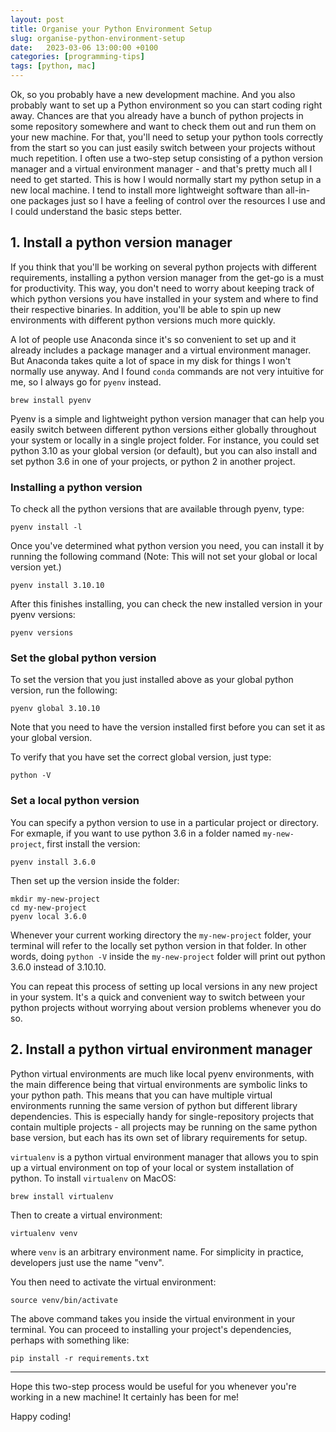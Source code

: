 ```yaml
---
layout: post
title: Organise your Python Environment Setup
slug: organise-python-environment-setup
date:   2023-03-06 13:00:00 +0100
categories: [programming-tips]
tags: [python, mac]
---
```


Ok, so you probably have a new development machine. And you also probably want to set up a Python environment so you can start coding right away. Chances are that you already have a bunch of python projects in some repository somewhere and want to check them out and run them on your new machine. For that, you'll need to setup your python tools correctly from the start so you can just easily switch between your projects without much repetition. I often use a two-step setup consisting of a python version manager and a virtual environment manager - and that's pretty much all I need to get started. This is how I would normally start my python setup in a new local machine. I tend to install more lightweight software than all-in-one packages just so I have a feeling of control over the resources I use and I could understand the basic steps better.

## 1. Install a python version manager

If you think that you'll be working on several python projects with different requirements, installing a python version manager from the get-go is a must for productivity. This way, you don't need to worry about keeping track of which python versions you have installed in your system and where to find their respective binaries. In addition, you'll be able to spin up new environments with different python versions much more quickly.

A lot of people use Anaconda since it's so convenient to set up and it already includes a package manager and a virtual environment manager. But Anaconda takes quite a lot of space in my disk for things I won't normally use anyway. And I found `conda` commands are not very intuitive for me, so I always go for `pyenv` instead.

```
brew install pyenv
```

Pyenv is a simple and lightweight python version manager that can help you easily switch between different python versions either globally throughout your system or locally in a single project folder. For instance, you could set python 3.10 as your global version (or default), but you can also install and set python 3.6 in one of your projects, or python 2 in another project.

### Installing a python version

To check all the python versions that are available through pyenv, type:

```
pyenv install -l
```

Once you've determined what python version you need, you can install it by running the following command (Note: This will not set your global or local version yet.)

```
pyenv install 3.10.10
```

After this finishes installing, you can check the new installed version in your pyenv versions:

```
pyenv versions
```

### Set the global python version

To set the version that you just installed above as your global python version, run the following:
```
pyenv global 3.10.10
```

Note that you need to have the version installed first before you can set it as your global version.

To verify that you have set the correct global version, just type:
```
python -V
```

### Set a local python version

You can specify a python version to use in a particular project or directory. For exmaple, if you want to use python 3.6 in a folder named `my-new-project`, first install the version:

```
pyenv install 3.6.0
```

Then set up the version inside the folder:
```
mkdir my-new-project
cd my-new-project
pyenv local 3.6.0
```

Whenever your current working directory the `my-new-project` folder, your terminal will refer to the locally set python version in that folder. In other words, doing `python -V` inside the `my-new-project` folder will print out python 3.6.0 instead of 3.10.10.

You can repeat this process of setting up local versions in any new project in your system. It's a quick and convenient way to switch between your python projects without worrying about version problems whenever you do so.


## 2. Install a python virtual environment manager

Python virtual environments are much like local pyenv environments, with the main difference being that virtual environments are symbolic links to your python path. This means that you can have multiple virtual environments running the same version of python but different library dependencies. This is especially handy for single-repository projects that contain multiple projects - all projects may be running on the same python base version, but each has its own set of library requirements for setup.

`virtualenv` is a python virtual environment manager that allows you to spin up a virtual environment on top of your local or system installation of python. To install `virtualenv` on MacOS:

```
brew install virtualenv
```

Then to create a virtual environment:

```
virtualenv venv
```
where `venv` is an arbitrary environment name. For simplicity in practice, developers just use the name "venv".

You then need to activate the virtual environment:

```
source venv/bin/activate
```

The above command takes you inside the virtual environment in your terminal. You can proceed to installing your project's dependencies, perhaps with something like:

```
pip install -r requirements.txt
```

---

Hope this two-step process would be useful for you whenever you're working in a new machine! It certainly has been for me!

Happy coding!
